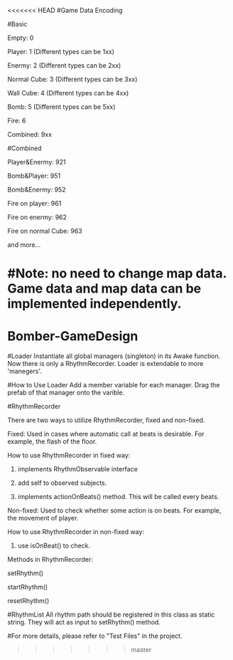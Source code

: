 <<<<<<< HEAD
#Game Data Encoding

#Basic


Empty:         0

Player:        1  (Different types can be 1xx)

Enermy:        2  (Different types can be 2xx)

Normal Cube:   3  (Different types can be 3xx)

Wall Cube:     4  (Different types can be 4xx)

Bomb:          5  (Different types can be 5xx)

Fire:          6

Combined:      9xx


#Combined


Player&Enermy:        921

Bomb&Player:          951

Bomb&Enermy:          952

Fire on player:       961

Fire on enermy:       962

Fire on normal Cube:  963

and more...


#Note: no need to change map data. Game data and map data can be implemented independently.
=======
# Bomber-GameDesign



#Loader
Instantiate all global managers (singleton) in its Awake function. Now there is only a RhythmRecorder. Loader is extendable to more 'manegers'.

#How to Use Loader
Add a member variable for each manager. Drag the prefab of that manager onto the varible.


#RhythmRecorder

There are two ways to utilize RhythmRecorder, fixed and non-fixed.

Fixed: Used in cases where automatic call at beats is desirable. For example, the flash of the floor.

How to use RhythmRecorder in fixed way: 

1. implements RhythmObservable interface

2. add self to observed subjects.

3. implements actionOnBeats() method. This will be called every beats.


Non-fixed: Used to check whether some action is on beats. For example, the movement of player.

How to use RhythmRecorder in non-fixed way: 

1. use isOnBeat() to check.

Methods in RhythmRecorder:

setRhythm()

startRhythm()

resetRhythm()

#RhythmList
All rhythm path should be registered in this class as static string. They will act as input to setRhythm() method.

#For more details, please refer to "Test Files" in the project.
>>>>>>> master

